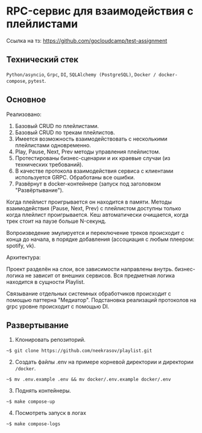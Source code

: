 # RPC-сервис для взаимодействия с плейлистами
Ссылка на тз: https://github.com/gocloudcamp/test-assignment
## Технический стек
`Python/asyncio`, `Grpc`, `DI`, `SQLAlchemy (PostgreSQL)`, `Docker / docker-compose`, `pytest`.

## Основное
Реализовано:
1. Базовый CRUD по плейлистами.
2. Базовый CRUD по трекам плейлистов.
3. Имеется возможность взаимодействовать с несколькими плейлистами одновременно.
4. Play, Pause, Next, Prev методы управления плейлистом.
5. Протестированы бизнес-сценарии и их краевые случаи (из технических требований).
6. В качестве протокола взаимодействия сервиса с клиентами используется GRPC. Обработаны все ошибки.
7. Развёрнут в docker-контейнере (запуск под заголовком "Развёртывание").

Когда плейлист проигрывается он находится в памяти. Методы взаимодействия (Pause, Next, Prev) с плейлистом доступны только когда плейлист проигрывается. Кеш автоматически очищается, когда трек стоит на паузе больше N-секунд.

Вопроизведение эмулируется и переключение треков происходит с конца до начала, в порядке добавления (ассоциация с любым плеером: spotify, vk). 

Архитектура:

Проект разделён на слои, все зависимости направлены внутрь. бизнес-логика не зависит от внешних сервисов. Вся предметная логика находится в сущности Playlist.

Связывание отдельных системных обработчиков происходит с помощью паттерна "Медиатор". Подстановка реализаций протоколов на grpc уровне
происходит с помощью DI.

## Развертывание

1. Клонировать репозиторий.

```
~$ git clone https://github.com/neekrasov/playlist.git
```

2. Создать файлы .env на примере корневой директории и директории `/docker`.
```
~$ mv .env.example .env && mv docker/.env.example docker/.env
```

3. Поднять контейнеры.
```
~$ make compose-up
```
4. Посмотреть запуск в логах
```
~$ make compose-logs
```
